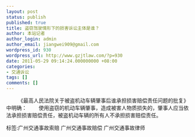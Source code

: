 ```yaml
---
layout: post
status: publish
published: true
title: 盗窃驾驶情形下的损害诉讼主体是谁？
author: 本站记者
author_login: admin
author_email: jiangwei909@gmail.com
wordpress_id: 930
wordpress_url: http://www.gzjtlaw.com/?p=930
date: 2011-05-29 09:14:24.000000000 +08:00
categories:
- 交通诉讼
tags: []
comments: []
---
```

　　 《最高人民法院关于被盗机动车辆肇事后谁承担损害赔偿责任问题的批复》中明确：　　 使用盗窃的机动车辆肇事，造成被害人物质损失的，肇事人应当依法承担损害赔偿责任，被盗机动车辆的所有人不承担损害赔偿责任。标签:广州交通事故索赔 广州交通事故赔偿 广州交通事故律师
